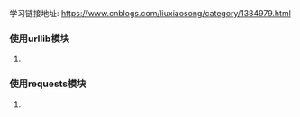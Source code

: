 学习链接地址: https://www.cnblogs.com/liuxiaosong/category/1384979.html

### 使用urllib模块

1. 

### 使用requests模块

1. 